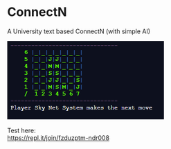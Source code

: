 # ConnectN  

A University text based ConnectN (with simple AI)
  
![Screenshot](screenshot.png)  
  
Test here:  
https://repl.it/join/fzduzptm-ndr008
